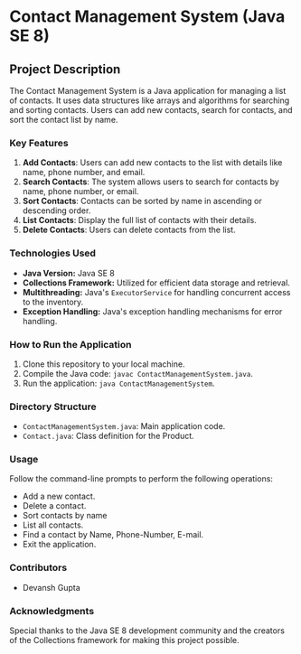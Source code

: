 # Contact Management System (Java SE 8)
## Project Description
The Contact Management System is a Java application for managing a list of contacts. It uses data structures like arrays and algorithms for searching and sorting contacts. Users can add new contacts, search for contacts, and sort the contact list by name.
### Key Features
1. **Add Contacts**: Users can add new contacts to the list with details like name, phone number, and email.
2. **Search Contacts**: The system allows users to search for contacts by name, phone number, or email.
3. **Sort Contacts**: Contacts can be sorted by name in ascending or descending order.
4. **List Contacts**: Display the full list of contacts with their details.
5. **Delete Contacts**: Users can delete contacts from the list.
### Technologies Used
- **Java Version:** Java SE 8
- **Collections Framework:** Utilized for efficient data storage and retrieval.
- **Multithreading:** Java's `ExecutorService` for handling concurrent access to the inventory.
- **Exception Handling:** Java's exception handling mechanisms for error handling.
### How to Run the Application 
1. Clone this repository to your local machine.
2. Compile the Java code: `javac ContactManagementSystem.java`.
3. Run the application: `java ContactManagementSystem`.
### Directory Structure 

- `ContactManagementSystem.java`: Main application code.
- `Contact.java`: Class definition for the Product.
### Usage 
Follow the command-line prompts to perform the following operations:
- Add a new contact.
- Delete a contact.
- Sort contacts by name
- List all contacts.
- Find a contact by Name, Phone-Number, E-mail.
- Exit the application.
### Contributors 
- Devansh Gupta
### Acknowledgments
Special thanks to the Java SE 8 development community and the creators of the Collections
framework for making this project possible.
